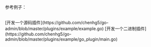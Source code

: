 <!--
title: 插件开发
sort: 2
-->

参考例子：<br>

<br>
[开发一个源码插件](https://github.com/chenhg5/go-admin/blob/master/plugins/example/example.go)
[开发一个二进制插件](https://github.com/chenhg5/go-admin/blob/master/plugins/example/go_plugin/main.go)